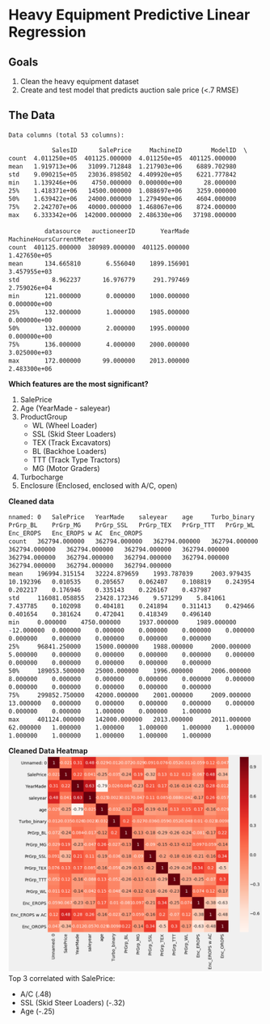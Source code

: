 # Heavy Equipment Predictive Linear Regression
## Goals
1. Clean the heavy equipment dataset 
2. Create and test model that predicts auction sale price (<.7 RMSE)

## The Data
```
Data columns (total 53 columns):
```
```
            SalesID      SalePrice     MachineID        ModelID  \
count  4.011250e+05  401125.000000  4.011250e+05  401125.000000   
mean   1.919713e+06   31099.712848  1.217903e+06    6889.702980   
std    9.090215e+05   23036.898502  4.409920e+05    6221.777842   
min    1.139246e+06    4750.000000  0.000000e+00      28.000000   
25%    1.418371e+06   14500.000000  1.088697e+06    3259.000000   
50%    1.639422e+06   24000.000000  1.279490e+06    4604.000000   
75%    2.242707e+06   40000.000000  1.468067e+06    8724.000000   
max    6.333342e+06  142000.000000  2.486330e+06   37198.000000   

          datasource   auctioneerID       YearMade  MachineHoursCurrentMeter  
count  401125.000000  380989.000000  401125.000000              1.427650e+05  
mean      134.665810       6.556040    1899.156901              3.457955e+03  
std         8.962237      16.976779     291.797469              2.759026e+04  
min       121.000000       0.000000    1000.000000              0.000000e+00  
25%       132.000000       1.000000    1985.000000              0.000000e+00  
50%       132.000000       2.000000    1995.000000              0.000000e+00  
75%       136.000000       4.000000    2000.000000              3.025000e+03  
max       172.000000      99.000000    2013.000000              2.483300e+06  
```

**Which features are the most significant?**
1. SalePrice
2. Age (YearMade - saleyear)
3. ProductGroup
    - WL (Wheel Loader)
    - SSL (Skid Steer Loaders)
    - TEX (Track Excavators)
    - BL (Backhoe Loaders)
    - TTT (Track Type Tractors)
    - MG (Motor Graders)
4. Turbocharge
5. Enclosure (Enclosed, enclosed with A/C, open)

**Cleaned data**
```
nnamed: 0 	SalePrice 	YearMade 	saleyear 	age 	Turbo_binary 	PrGrp_BL 	PrGrp_MG 	PrGrp_SSL 	PrGrp_TEX 	PrGrp_TTT 	PrGrp_WL 	Enc_EROPS 	Enc_EROPS w AC 	Enc_OROPS
count 	362794.000000 	362794.000000 	362794.000000 	362794.000000 	362794.000000 	362794.000000 	362794.000000 	362794.000000 	362794.000000 	362794.000000 	362794.000000 	362794.000000 	362794.000000 	362794.000000 	362794.000000
mean 	196994.315154 	32224.879659 	1993.787039 	2003.979435 	10.192396 	0.010535 	0.205657 	0.062407 	0.108819 	0.243954 	0.202217 	0.176946 	0.335143 	0.226167 	0.437987
std 	116081.058855 	23428.172346 	9.571299 	5.841061 	7.437785 	0.102098 	0.404181 	0.241894 	0.311413 	0.429466 	0.401654 	0.381624 	0.472041 	0.418349 	0.496140
min 	0.000000 	4750.000000 	1937.000000 	1989.000000 	-12.000000 	0.000000 	0.000000 	0.000000 	0.000000 	0.000000 	0.000000 	0.000000 	0.000000 	0.000000 	0.000000
25% 	96841.250000 	15000.000000 	1988.000000 	2000.000000 	5.000000 	0.000000 	0.000000 	0.000000 	0.000000 	0.000000 	0.000000 	0.000000 	0.000000 	0.000000 	0.000000
50% 	189053.500000 	25000.000000 	1996.000000 	2006.000000 	8.000000 	0.000000 	0.000000 	0.000000 	0.000000 	0.000000 	0.000000 	0.000000 	0.000000 	0.000000 	0.000000
75% 	299852.750000 	42000.000000 	2001.000000 	2009.000000 	13.000000 	0.000000 	0.000000 	0.000000 	0.000000 	0.000000 	0.000000 	0.000000 	1.000000 	0.000000 	1.000000
max 	401124.000000 	142000.000000 	2013.000000 	2011.000000 	62.000000 	1.000000 	1.000000 	1.000000 	1.000000 	1.000000 	1.000000 	1.000000 	1.000000 	1.000000 	1.000000
```

**Cleaned Data Heatmap**
![](predict_auction_price/images/heatmapv2.png)
Top 3 correlated with SalePrice: 
- A/C (.48)
- SSL (Skid Steer Loaders) (-.32)
- Age (-.25)



